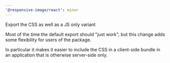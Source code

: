 ```yaml
---
'@responsive-image/react': minor
---
```


Export the CSS as well as a JS only variant

Most of the time the default export should "just work", but
this change adds some flexibility for users of the package.

In particular it makes it easier to include the CSS in a client-side
bundle in an application that is otherwise server-side only.
